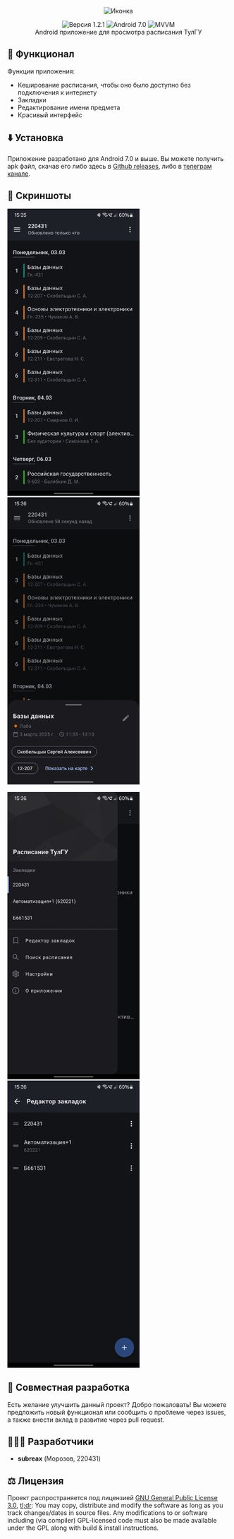 <p align="center">
    <img src="app/src/main/res/mipmap-xxxhdpi/app_icon_round.webp" alt="Иконка" />
</p>

<p align="center">
    <img src="https://img.shields.io/badge/version-1.2.1-blue" alt="Версия 1.2.1" />
    <img src="https://img.shields.io/badge/android-7.0-blue" alt="Android 7.0" />
    <img src="https://img.shields.io/badge/arch-MVVM-blue" alt="MVVM" />
    <br>
    Android приложение для просмотра расписания ТулГУ
</p>

## 💪 Функционал
Функции приложения:
- Кеширование расписания, чтобы оно было доступно без подключения к интернету
- Закладки
- Редактирование имени предмета
- Красивый интерфейс

## ⬇️ Установка
Приложение разработано для Android 7.0 и выше. Вы можете получить apk файл, скачав его либо здесь в [Github releases](https://github.com/subreax/Schedule/releases), либо в [телеграм канале](https://t.me/subreax_tsu_schedule).

## 📱 Скриншоты
<img src="/assets/screenshots/home.jpg" width="300" alt="Домашний экран" /> <img src="/assets/screenshots/subject_details.jpg" width="300" alt="Детали предмета" />

<img src="/assets/screenshots/home_drawer.jpg" width="300" alt="Меню" /> <img src="/assets/screenshots/bookmark_editor.jpg" width="300" alt="Редактор закладок" />

## 👋 Совместная разработка
Есть желание улучшить данный проект? Добро пожаловать! Вы можете предложить новый функционал или сообщить о проблеме через issues, а также внести вклад в развитие через pull request.

## 👨🏻‍💻 Разработчики
- **subreax** (Морозов, 220431)

## ⚖️ Лицензия
Проект распространяется под лицензией [GNU General Public License 3.0](https://github.com/ReVanced/revanced-manager/blob/main/LICENSE), [tl;dr](https://www.tldrlegal.com/license/gnu-general-public-license-v3-gpl-3): You may copy, distribute and modify the software as long as you track changes/dates in source files. Any modifications to or software including (via compiler) GPL-licensed code must also be made available under the GPL along with build & install instructions.
